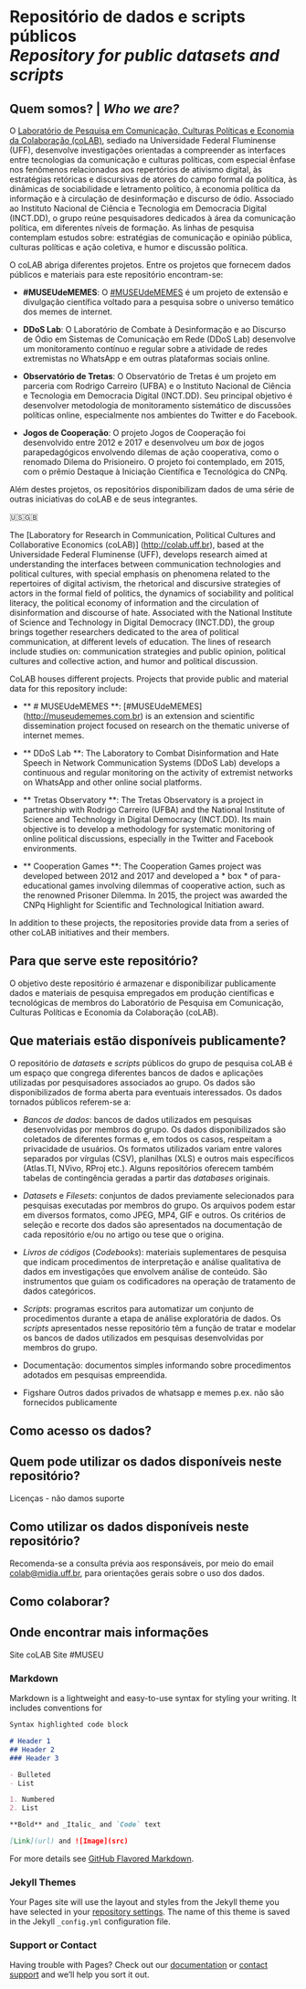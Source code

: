 # Repositório de dados e scripts públicos <br>*Repository for public datasets and scripts*

## Quem somos? | *Who we are?*

O [Laboratório de Pesquisa em Comunicação, Culturas Políticas e Economia da Colaboração (coLAB)](http://colab.uff.br), sediado na Universidade Federal Fluminense (UFF), desenvolve investigações orientadas a compreender as interfaces entre tecnologias da comunicação e culturas políticas, com especial ênfase nos fenômenos relacionados aos repertórios de ativismo digital, às estratégias retóricas e discursivas de atores do campo formal da política, às dinâmicas de sociabilidade e letramento político, à economia política da informação e à circulação de desinformação e discurso de ódio. Associado ao Instituto Nacional de Ciência e Tecnologia em Democracia Digital (INCT.DD), o grupo reúne pesquisadores dedicados à área da comunicação política, em diferentes níveis de formação. As linhas de pesquisa contemplam estudos sobre: estratégias de comunicação e opinião pública, culturas políticas e ação coletiva, e humor e discussão política.

O coLAB abriga diferentes projetos. Entre os projetos que fornecem dados públicos e materiais para este repositório encontram-se:

* **#MUSEUdeMEMES**: O [#MUSEUdeMEMES](http://museudememes.com.br) é um projeto de extensão e divulgação científica voltado para a pesquisa sobre o universo temático dos memes de internet. 

* **DDoS Lab**: O Laboratório de Combate à Desinformação e ao Discurso de Ódio em Sistemas de Comunicação em Rede (DDoS Lab) desenvolve um monitoramento contínuo e regular sobre a atividade de redes extremistas no WhatsApp e em outras plataformas sociais online.

* **Observatório de Tretas**: O Observatório de Tretas é um projeto em parceria com Rodrigo Carreiro (UFBA) e o Instituto Nacional de Ciência e Tecnologia em Democracia Digital (INCT.DD). Seu principal objetivo é desenvolver metodologia de monitoramento sistemático de discussões políticas online, especialmente nos ambientes do Twitter e do Facebook.

* **Jogos de Cooperação**: O projeto Jogos de Cooperação foi desenvolvido entre 2012 e 2017 e desenvolveu um *box* de jogos parapedagógicos envolvendo dilemas de ação cooperativa, como o renomado Dilema do Prisioneiro. O projeto foi contemplado, em 2015, com o prêmio Destaque à Iniciação Científica e Tecnológica do CNPq.

Além destes projetos, os repositórios disponibilizam dados de uma série de outras iniciativas do coLAB e de seus integrantes.

:us::uk:

The [Laboratory for Research in Communication, Political Cultures and Collaborative Economics (coLAB)] (http://colab.uff.br), based at the Universidade Federal Fluminense (UFF), develops research aimed at understanding the interfaces between communication technologies and political cultures, with special emphasis on phenomena related to the repertoires of digital activism, the rhetorical and discursive strategies of actors in the formal field of politics, the dynamics of sociability and political literacy, the political economy of information and the circulation of disinformation and discourse of hate. Associated with the National Institute of Science and Technology in Digital Democracy (INCT.DD), the group brings together researchers dedicated to the area of ​​political communication, at different levels of education. The lines of research include studies on: communication strategies and public opinion, political cultures and collective action, and humor and political discussion.

CoLAB houses different projects. Projects that provide public and material data for this repository include:

* ** # MUSEUdeMEMES **: [#MUSEUdeMEMES] (http://museudememes.com.br) is an extension and scientific dissemination project focused on research on the thematic universe of internet memes.

* ** DDoS Lab **: The Laboratory to Combat Disinformation and Hate Speech in Network Communication Systems (DDoS Lab) develops a continuous and regular monitoring on the activity of extremist networks on WhatsApp and other online social platforms.

* ** Tretas Observatory **: The Tretas Observatory is a project in partnership with Rodrigo Carreiro (UFBA) and the National Institute of Science and Technology in Digital Democracy (INCT.DD). Its main objective is to develop a methodology for systematic monitoring of online political discussions, especially in the Twitter and Facebook environments.

* ** Cooperation Games **: The Cooperation Games project was developed between 2012 and 2017 and developed a * box * of para-educational games involving dilemmas of cooperative action, such as the renowned Prisoner Dilemma. In 2015, the project was awarded the CNPq Highlight for Scientific and Technological Initiation award.

In addition to these projects, the repositories provide data from a series of other coLAB initiatives and their members.

## Para que serve este repositório?

O objetivo deste repositório é armazenar e disponibilizar publicamente dados e materiais de pesquisa empregados em produção científicas e tecnológicas de membros do Laboratório de Pesquisa em Comunicação, Culturas Políticas e Economia da Colaboração (coLAB).

## Que materiais estão disponíveis publicamente?

O repositório de *datasets* e *scripts* públicos do grupo de pesquisa coLAB é um espaço que congrega diferentes bancos de dados e aplicações utilizadas por pesquisadores associados ao grupo. Os dados são disponibilizados de forma aberta para eventuais interessados. Os dados tornados públicos referem-se a:

* *Bancos de dados*: bancos de dados utilizados em pesquisas desenvolvidas por membros do grupo. Os dados disponibilizados são coletados de diferentes formas e, em todos os casos, respeitam a privacidade de usuários. Os formatos utilizados variam entre valores separados por vírgulas (CSV), planilhas (XLS) e outros mais específicos (Atlas.TI, NVivo, RProj etc.). Alguns repositórios oferecem também tabelas de contingência geradas a partir das *databases* originais.

* *Datasets* e *Filesets*: conjuntos de dados previamente selecionados para pesquisas executadas por membros do grupo. Os arquivos podem estar em diversos formatos, como JPEG, MP4, GIF e outros. Os critérios de seleção e recorte dos dados são apresentados na documentação de cada repositório e/ou no artigo ou tese que o origina.

* *Livros de códigos* (*Codebooks*): materiais suplementares de pesquisa que indicam procedimentos de interpretação e análise qualitativa de dados em investigações que envolvem análise de conteúdo. São instrumentos que guiam os codificadores na operação de tratamento de dados categóricos.

* *Scripts*: programas escritos para automatizar um conjunto de procedimentos durante a etapa de análise exploratória de dados. Os *scripts* apresentados nesse repositório têm a função de tratar e modelar os bancos de dados utilizados em pesquisas desenvolvidas por membros do grupo.

* Documentação: documentos simples informando sobre procedimentos adotados em pesquisas empreendida.

+ Figshare
Outros dados privados de whatsapp e memes p.ex. não são fornecidos publicamente

## Como acesso os dados?


## Quem pode utilizar os dados disponíveis neste repositório?

Licenças - não damos suporte

## Como utilizar os dados disponíveis neste repositório?

Recomenda-se a consulta prévia aos responsáveis, por meio do email [colab@midia.uff.br](mailto:colab@midia.uff.br), para orientações gerais sobre o uso dos dados.

## Como colaborar?



## Onde encontrar mais informações

Site coLAB
Site #MUSEU

### Markdown

Markdown is a lightweight and easy-to-use syntax for styling your writing. It includes conventions for

```markdown
Syntax highlighted code block

# Header 1
## Header 2
### Header 3

- Bulleted
- List

1. Numbered
2. List

**Bold** and _Italic_ and `Code` text

[Link](url) and ![Image](src)
```

For more details see [GitHub Flavored Markdown](https://guides.github.com/features/mastering-markdown/).

### Jekyll Themes

Your Pages site will use the layout and styles from the Jekyll theme you have selected in your [repository settings](https://github.com/coLAB-UFF/colab.uff.github.io/settings). The name of this theme is saved in the Jekyll `_config.yml` configuration file.

### Support or Contact

Having trouble with Pages? Check out our [documentation](https://docs.github.com/categories/github-pages-basics/) or [contact support](https://github.com/contact) and we’ll help you sort it out.
